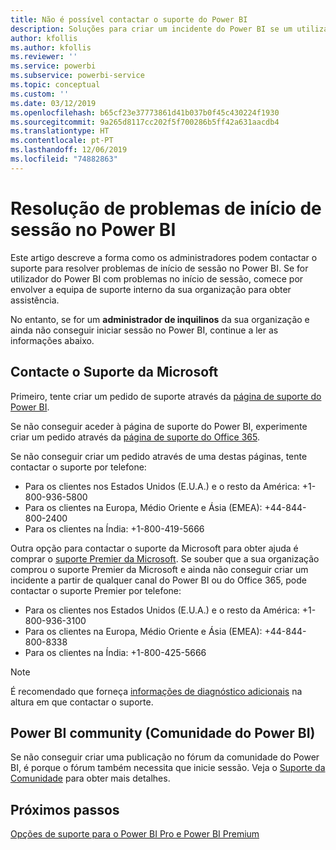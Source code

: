 ```yaml
---
title: Não é possível contactar o suporte do Power BI
description: Soluções para criar um incidente do Power BI se um utilizador não conseguir iniciar sessão
author: kfollis
ms.author: kfollis
ms.reviewer: ''
ms.service: powerbi
ms.subservice: powerbi-service
ms.topic: conceptual
ms.custom: ''
ms.date: 03/12/2019
ms.openlocfilehash: b65cf23e37773861d41b037b0f45c430224f1930
ms.sourcegitcommit: 9a265d8117cc202f5f700286b5ff42a631aacdb4
ms.translationtype: HT
ms.contentlocale: pt-PT
ms.lasthandoff: 12/06/2019
ms.locfileid: "74882863"
---
```

# <a name="troubleshooting-sign-in-issues-for-power-bi"></a>Resolução de problemas de início de sessão no Power BI

Este artigo descreve a forma como os administradores podem contactar o suporte para resolver problemas de início de sessão no Power BI. Se for utilizador do Power BI com problemas no início de sessão, comece por envolver a equipa de suporte interno da sua organização para obter assistência.

No entanto, se for um **administrador de inquilinos** da sua organização e ainda não conseguir iniciar sessão no Power BI, continue a ler as informações abaixo.

## <a name="contact-microsoft-support"></a>Contacte o Suporte da Microsoft

Primeiro, tente criar um pedido de suporte através da [página de suporte do Power BI](https://powerbi.microsoft.com/support/).

Se não conseguir aceder à página de suporte do Power BI, experimente criar um pedido através da [página de suporte do Office 365](https://support.office.com/home/contact).

Se não conseguir criar um pedido através de uma destas páginas, tente contactar o suporte por telefone:

* Para os clientes nos Estados Unidos (E.U.A.) e o resto da América: +1-800-936-5800
* Para os clientes na Europa, Médio Oriente e Ásia (EMEA): +44-844-800-2400
* Para os clientes na Índia: +1-800-419-5666

Outra opção para contactar o suporte da Microsoft para obter ajuda é comprar o [suporte Premier da Microsoft](https://support.microsoft.com/premier). Se souber que a sua organização comprou o suporte Premier da Microsoft e ainda não conseguir criar um incidente a partir de qualquer canal do Power BI ou do Office 365, pode contactar o suporte Premier por telefone:

* Para os clientes nos Estados Unidos (E.U.A.) e o resto da América: +1-800-936-3100
* Para os clientes na Europa, Médio Oriente e Ásia (EMEA): +44-844-800-8338
* Para os clientes na Índia: +1-800-425-5666

> [!Note]
> É recomendado que forneça [informações de diagnóstico adicionais](service-admin-capturing-additional-diagnostic-information-for-power-bi.md) na altura em que contactar o suporte.

## <a name="power-bi-community"></a>Power BI community (Comunidade do Power BI)

Se não conseguir criar uma publicação no fórum da comunidade do Power BI, é porque o fórum também necessita que inicie sessão. Veja o [Suporte da Comunidade](https://community.powerbi.com/t5/Community-Support/ct-p/PBI_CommunitySupport) para obter mais detalhes.

## <a name="next-steps"></a>Próximos passos

[Opções de suporte para o Power BI Pro e Power BI Premium](service-support-options.md)
